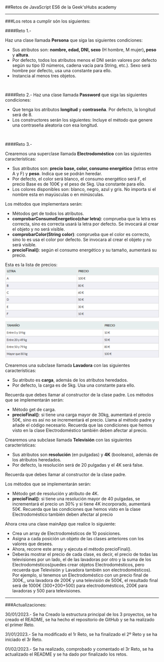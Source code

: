 ##Retos de JavaScript ES6 de la Geek'sHubs academy

***

###Los retos a cumplir són los siguientes:

####Reto 1.-  
  
Haz una clase llamada <b>Persona</b> que siga las siguientes condiciones:  

- Sus atributos son: <b>nombre, edad, DNI, sexo</b> (H hombre, M mujer)<b>, peso</b> y <b>altura</b>.
- Por defecto, todos los atributos menos el DNI serán valores por defecto según su tipo (0 números, cadena vacía para String, etc.). Sexo será hombre por defecto, usa una constante para ello.
- Instancia al menos tres objetos. 
<br>  

####Reto 2.- 
Haz una clase llamada <b>Password</b> que siga las siguientes condiciones:  

- Que tenga los atributos <b>longitud</b> y <b>contraseña</b>. Por defecto, la longitud será de 8.
- Los constructores serán los siguientes:
Incluye el método que genere una contraseña aleatoria con esa longitud. 
<br>  

####Reto 3.-

Crearemos una superclase llamada <b>Electrodoméstico</b> con las siguientes características:  

- Sus atributos son: <b>precio base, color, consumo energético</b> (letras entre A y F) y <b>peso</b>. Indica que se podrán heredar.
- Por defecto, el color será blanco, el consumo energético será F, el precio Base es de 100€ y el peso de 5kg. Usa constante para ello.
- Los colores disponibles son: blanco, negro, azul y gris. No importa si el nombre esta en mayúsculas o en minúsculas.

Los métodos que implementara serán:
- Métodos get de todos los atributos.
- <b>comprobarConsumoEnergetico(char letra)</b>: comprueba que la letra es correcta, sino es correcta usará la letra por defecto. Se invocará al crear el objeto y no será visible.
- <b>comprobarColor(String color)</b>: comprueba que el color es correcto, sino lo es usa el color por defecto. Se invocara al crear el objeto y no será visible.
- <b>precioFinal()</b>: según el consumo energético y su tamaño, aumentará su precio.

Esta es la lista de precios:
<img src= "/Img/listaPrecios.png" width="600"> 
<br> 

Crearemos una subclase llamada <b>Lavadora</b> con las siguientes características:
- Su atributo es <b>carga</b>, además de los atributos heredados.
- Por defecto, la carga es de 5kg. Usa una constante para ello.

Recuerda que debes llamar al constructor de la clase padre.
Los métodos que se implementarán serán:

- Método get de carga.
- <b>precioFinal()</b>: si tiene una carga mayor de 30kg, aumentará el precio 50€, sino es así no se incrementará el precio. Llama al método padre y añade el código necesario. Recuerda que las condiciones que hemos visto en la clase Electrodoméstico también deben afectar al precio.

Crearemos una subclase llamada <b>Televisión</b> con las siguientes características:
- Sus atributos son <b>resolución</b> (en pulgadas) y <b>4K</b> (booleano), además de los atributos heredados.
- Por defecto, la resolución será de 20 pulgadas y el 4K será false.

Recuerda que debes llamar al constructor de la clase padre.

Los métodos que se implementarán serán:

- Método get de resolución y atributo de 4K.
- <b>precioFinal()</b>: si tiene una resolución mayor de 40 pulgadas, se incrementará el precio un 30% y si tiene 4K incorporado, aumentará 50€. Recuerda que las condiciones que hemos visto en la clase Electrodoméstico también deben afectar al precio

Ahora crea una clase mainApp que realice lo siguiente:

- Crea un array de Electrodomésticos de 10 posiciones.
- Asigna a cada posición un objeto de las clases anteriores con los valores que desees.
- Ahora, recorre este array y ejecuta el método precioFinal().
- Deberás mostrar el precio de cada clase, es decir, el precio de todas las televisiones por un lado, el de las lavadoras por otro y la suma de los Electrodomésticos(puedes crear objetos Electrodomésticos, pero recuerda que Televisión y Lavadora también son electrodomésticos). Por ejemplo, si tenemos un Electrodoméstico con un precio final de 300€,, una lavadora de 200€ y una televisión de 500€, el resultado final será de 1000€ (300+200+500) para electrodomésticos, 200€ para lavadoras y 500 para televisiones.


***



###Actualizaciones:

30/01/2023.- Se ha Creado la estructura principal de los 3 proyectos, se ha creado el README, se ha hecho el repositorio de GitHub y se ha realizado el primer Reto.

31/01/2023.- Se ha modificado el 1r Reto, se ha finalizado el 2º Reto y se ha iniciado el 3r Reto.

01/02/2023.- Se ha realizado, comprobado y comentado el 3r Reto, se ha actualizado el README y se ha dado por finalizado los retos.
